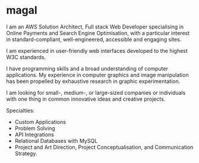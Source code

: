 # magal
I am an AWS Solution Architect, Full stack Web Developer specialising in Online Payments and Search Engine Optimisation, with a particular interest in standard-compliant, well-engineered, accessible and engaging sites.

I am experienced in user-friendly web interfaces developed to the highest W3C standards. 

I have programming skills and a broad understanding of computer applications. My
experience in computer graphics and image manipulation has been propelled by exhaustive research in graphic experimentation.

I am looking for small-, medium-, or large-sized companies or individuals with one thing in common innovative ideas and creative projects.

Specialties:
- Custom Applications
- Problem Solving
- API Integrations
- Relational Databases with MySQL
- Project and Art Direction, Project Conceptualisation, and Communication Strategy.
